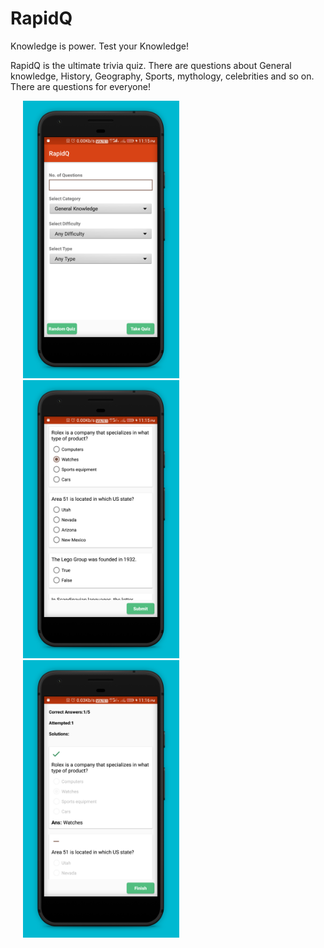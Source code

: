 # RapidQ

Knowledge is power. Test your Knowledge!

RapidQ is the ultimate trivia quiz. There are questions about General knowledge, History, Geography, Sports, mythology, celebrities and so on. There are questions for everyone!


<p float="left">
  <img src="https://github.com/Chahatj/Quiz/blob/master/app-screenshots/Phone%20Screenshot%201.jpg" width="250" hspace="20" />
  <img src="https://github.com/Chahatj/Quiz/blob/master/app-screenshots/Phone%20Screenshot%202.jpg" width="250" hspace="20" /> 
  <img src="https://github.com/Chahatj/Quiz/blob/master/app-screenshots/Phone%20Screenshot%203.jpg" width="250" hspace="20" />
</p>
